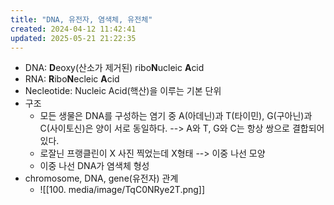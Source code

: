 ```yaml
---
title: "DNA, 유전자, 염색체, 유전체"
created: 2024-04-12 11:42:41
updated: 2025-05-21 21:22:35
---
```

  * DNA: **D**eoxy(산소가 제거된) ribo**N**ucleic **A**cid
  * RNA: **R**ibo**N**ecleic **A**cid
  * Necleotide: Nucleic Acid(핵산)을 이루는 기본 단위
  * 구조
    * 모든 생물은 DNA를 구성하는 염기 중 A(아데닌)과 T(타이민), G(구아닌)과 C(사이토신)은 양이 서로 동일하다. --> A와 T, G와 C는 항상 쌍으로 결합되어 있다.
    * 로잘닌 프랭클린이 X 사진 찍었는데 X형태 --> 이중 나선 모양
    * 이중 나선 DNA가 염색체 형성
  * chromosome, DNA,  gene(유전자) 관계
    * ![[100. media/image/TqC0NRye2T.png]]